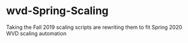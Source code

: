 # wvd-Spring-Scaling

Taking the Fall 2019 scaling scripts are rewriting them to fit Spring 2020 WVD scaling automation
